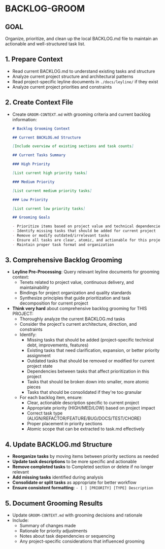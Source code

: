 # BACKLOG-GROOM

## GOAL

Organize, prioritize, and clean up the local BACKLOG.md file to maintain an actionable and well-structured task list.

## 1. Prepare Context

- Read current BACKLOG.md to understand existing tasks and structure
- Analyze current project structure and architectural patterns
- Read project-specific leyline documents in `./docs/leyline/` if they exist
- Analyze current project priorities and constraints

## 2. Create Context File

- Create `GROOM-CONTEXT.md` with grooming criteria and current backlog information:

  ```markdown
  # Backlog Grooming Context

  ## Current BACKLOG.md Structure

  [Include overview of existing sections and task counts]

  ## Current Tasks Summary

  ### High Priority

  [List current high priority tasks]

  ### Medium Priority

  [List current medium priority tasks]

  ### Low Priority

  [List current low priority tasks]

  ## Grooming Goals

  - Prioritize items based on project value and technical dependencies
  - Identify missing tasks that should be added for current project
  - Remove or modify outdated/irrelevant tasks
  - Ensure all tasks are clear, atomic, and actionable for this project
  - Maintain proper task format and organization
  ```

## 3. Comprehensive Backlog Grooming

- **Leyline Pre-Processing**: Query relevant leyline documents for grooming context:
  - Tenets related to project value, continuous delivery, and maintainability
  - Bindings for project organization and quality standards
  - Synthesize principles that guide prioritization and task decomposition for current project
- **Think very hard** about comprehensive backlog grooming for THIS PROJECT:
  - Thoroughly analyze the current BACKLOG.md tasks
  - Consider the project's current architecture, direction, and constraints
  - Identify:
    - Missing tasks that should be added (project-specific technical debt, improvements, features)
    - Existing tasks that need clarification, expansion, or better priority assignment
    - Outdated tasks that should be removed or modified for current project state
    - Dependencies between tasks that affect prioritization in this project
    - Tasks that should be broken down into smaller, more atomic pieces
    - Tasks that should be consolidated if they're too granular
  - For each backlog item, ensure:
    - Clear, actionable description specific to current project
    - Appropriate priority (HIGH/MED/LOW) based on project impact
    - Correct task type (ALIGN/REFACTOR/FEATURE/BUG/DOCS/TEST/CHORE)
    - Proper placement in priority sections
    - Atomic scope that can be extracted to task.md effectively

## 4. Update BACKLOG.md Structure

- **Reorganize tasks** by moving items between priority sections as needed
- **Update task descriptions** to be more specific and actionable
- **Remove completed tasks** to Completed section or delete if no longer relevant
- **Add missing tasks** identified during analysis
- **Consolidate or split tasks** as appropriate for better workflow
- **Ensure consistent formatting**: `- [ ] [PRIORITY] [TYPE] Description`

## 5. Document Grooming Results

- Update `GROOM-CONTEXT.md` with grooming decisions and rationale
- Include:
  - Summary of changes made
  - Rationale for priority adjustments
  - Notes about task dependencies or sequencing
  - Any project-specific considerations that influenced grooming
